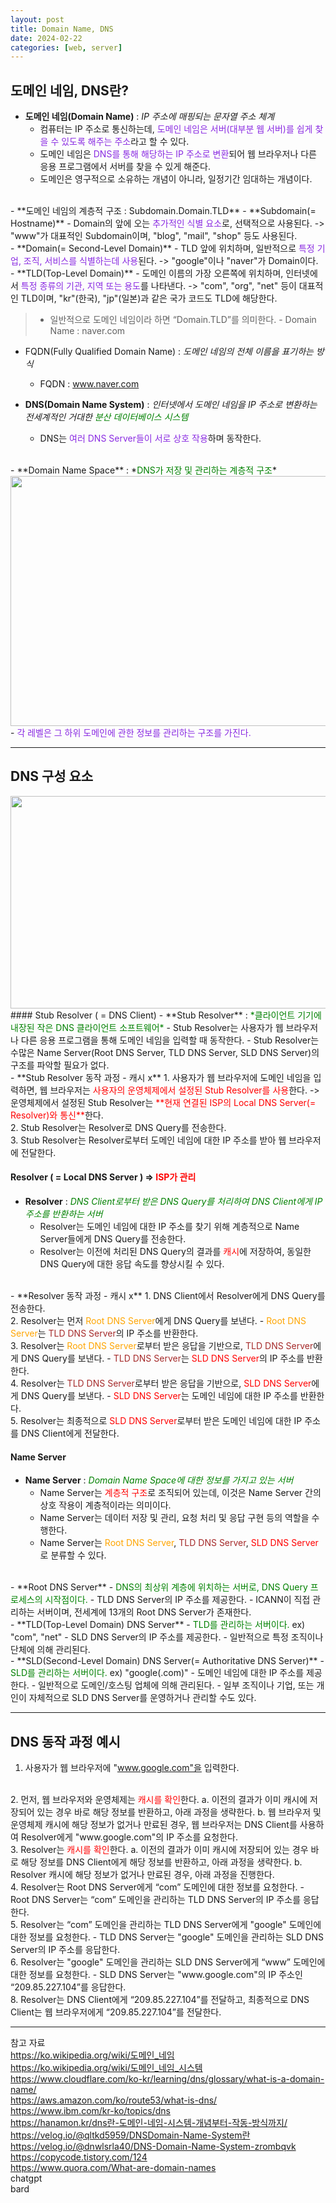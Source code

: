 ```yaml
---
layout: post
title: Domain Name, DNS
date: 2024-02-22
categories: [web, server]
---
```

## 도메인 네임, DNS란?
- **도메인 네임(Domain Name)** : *IP 주소에 매핑되는 문자열 주소 체계*  
    - 컴퓨터는 IP 주소로 통신하는데, <span style="color:blueviolet">도메인 네임은 서버(대부분 웹 서버)를 쉽게 찾을 수 있도록 해주는 주소</span>라고 할 수 있다. 
    - 도메인 네임은 <span style="color:blueviolet">DNS를 통해 해당하는 IP 주소로 변환</span>되어 웹 브라우저나 다른 응용 프로그램에서 서버를 찾을 수 있게 해준다.
    - 도메인은 영구적으로 소유하는 개념이 아니라, 일정기간 임대하는 개념이다.  
<br>
- **도메인 네임의 계층적 구조 : Subdomain.Domain.TLD**
    - **Subdomain(= Hostname)**
        - Domain의 앞에 오는 <span style="color:blueviolet">추가적인 식별 요소</span>로, 선택적으로 사용된다.  
        -> "www"가 대표적인 Subdomain이며, "blog", "mail", "shop" 등도 사용된다.   
    <br>
    - **Domain(= Second-Level Domain)**
        - TLD 앞에 위치하며, 일반적으로 <span style="color:blueviolet">특정 기업, 조직, 서비스를 식별하는데 사용</span>된다.  
        -> "google"이나 "naver"가 Domain이다.  
    <br>
    - **TLD(Top-Level Domain)**
        - 도메인 이름의 가장 오른쪽에 위치하며, 인터넷에서 <span style="color:blueviolet">특정 종류의 기관, 지역 또는 용도</span>를 나타낸다.  
        -> "com", "org", "net" 등이 대표적인 TLD이며, "kr"(한국), "jp"(일본)과 같은 국가 코드도 TLD에 해당한다.  
 
>- 일반적으로 도메인 네임이라 하면 “Domain.TLD”를 의미한다. 
    - Domain Name : naver.com
 - FQDN(Fully Qualified Domain Name) : *도메인 네임의 전체 이름을 표기하는 방식*
    - FQDN : www.naver.com  

- **DNS(Domain Name System)** : *인터넷에서 도메인 네임을 IP 주소로 변환하는 전세계적인 거대한 <span style="color:green">분산 데이터베이스 시스템</span>*
    - DNS는 <span style="color:blueviolet">여러 DNS Server들이 서로 상호 작용</span>하며 동작한다.  
<br>
- **Domain Name Space** : *<span style="color:green">DNS가 저장 및 관리하는 계층적 구조</span>*      
    <center><img src="https://github.com/LeeJae-H/LeeJae-H.github.io/assets/122717063/f1edbc3d-2c16-4550-a118-c88f00b7dd6e" width="630" height="400"></center>
    - <span style="color:blueviolet">각 레벨은 그 하위 도메인에 관한 정보를 관리하는 구조를 가진다.</span>   

---
## DNS 구성 요소
<center><img src="https://github.com/LeeJae-H/LeeJae-H.github.io/assets/122717063/0890e992-667c-468e-8979-2b5492dfdefc" width="640" height="340"></center>
#### Stub Resolver ( = DNS Client)
- **Stub Resolver** : <span style="color:green">*클라이언트 기기에 내장된 작은 DNS 클라이언트 소프트웨어*</span>   
    - Stub Resolver는 사용자가 웹 브라우저나 다른 응용 프로그램을 통해 도메인 네임을 입력할 때 동작한다.   
    - Stub Resolver는 수많은 Name Server(Root DNS Server, TLD DNS Server, SLD DNS Server)의 구조를 파악할 필요가 없다.  
<br>
- **Stub Resolver 동작 과정 - 캐시 x**
    1. 사용자가 웹 브라우저에 도메인 네임을 입력하면, 웹 브라우저는 <span style="color:red">사용자의 운영체제에서 설정된 Stub Resolver를 사용</span>한다.  
    -> 운영체제에서 설정된 Stub Resolver는 <span style="color:red">**현재 연결된 ISP의 Local DNS Server(= Resolver)와 통신**</span>한다.  
    <br>
    2. Stub Resolver는 Resolver로 DNS Query를 전송한다.  
    <br>
    3. Stub Resolver는 Resolver로부터 도메인 네임에 대한 IP 주소를 받아 웹 브라우저에 전달한다.  
<br>

#### Resolver ( = Local DNS Server  ) => <span style="color:red">ISP가 관리</span>
- **Resolver** : <span style="color:green">*DNS Client로부터 받은 DNS Query를 처리하여 DNS Client에게 IP 주소를 반환하는 서버*</span>  
    - Resolver는 도메인 네임에 대한 IP 주소를 찾기 위해 계층적으로 Name Server들에게 DNS Query를 전송한다.
    - Resolver는 이전에 처리된 DNS Query의 결과를 <span style="color:red">캐시</span>에 저장하여, 동일한 DNS Query에 대한 응답 속도를 향상시킬 수 있다.  
<br>
- **Resolver 동작 과정 - 캐시 x**
    1. DNS Client에서 Resolver에게 DNS Query를 전송한다.  
    <br>
    2. Resolver는 먼저 <span style="color:orange">Root DNS Server</span>에게 DNS Query를 보낸다. 
        - <span style="color:orange">Root DNS Server</span>는 <span style="color:brown">TLD DNS Server</span>의 IP 주소를 반환한다.  
    <br>
    3. Resolver는 <span style="color:orange">Root DNS Server</span>로부터 받은 응답을 기반으로, <span style="color:brown">TLD DNS Server</span>에게 DNS Query를 보낸다.
        - <span style="color:brown">TLD DNS Server</span>는 <span style="color:red">SLD DNS Server</span>의 IP 주소를 반환한다.  
    <br>
    4. Resolver는 <span style="color:brown">TLD DNS Server</span>로부터 받은 응답을 기반으로, <span style="color:red">SLD DNS Server</span>에게 DNS Query를 보낸다.
        - <span style="color:red">SLD DNS Server</span>는 도메인 네임에 대한 IP 주소를 반환한다.  
    <br>
    5. Resolver는 최종적으로 <span style="color:red">SLD DNS Server</span>로부터 받은 도메인 네임에 대한 IP 주소를 DNS Client에게 전달한다.   
<br>

#### Name Server
- **Name Server** : <span style="color:green">*Domain Name Space에 대한 정보를 가지고 있는 서버*</span>
    - Name Server는 <span style="color:red">계층적 구조</span>로 조직되어 있는데, 이것은 Name Server 간의 상호 작용이 계층적이라는 의미이다.
    - Name Server는 데이터 저장 및 관리, 요청 처리 및 응답 구현 등의 역할을 수행한다.
    - Name Server는 <span style="color:orange">Root DNS Server</span>, <span style="color:brown">TLD DNS Server</span>, <span style="color:red">SLD DNS Server</span>로 분류할 수 있다.     
<br>
- **Root DNS Server**
    - <span style="color:green">DNS의 최상위 계층에 위치하는 서버로, DNS Query 프로세스의 시작점이다.</span> 
    - TLD DNS Server의 IP 주소를 제공한다.
    - ICANN이 직접 관리하는 서버이며, 전세계에 13개의 Root DNS Server가 존재한다.  
<br>  
- **TLD(Top-Level Domain) DNS Server**
    - <span style="color:green">TLD를 관리하는 서버이다.</span>    
        ex) "com", "net"
    - SLD DNS Server의 IP 주소를 제공한다.  
    - 일반적으로 특정 조직이나 단체에 의해 관리된다.  
<br>  
- **SLD(Second-Level Domain) DNS Server(= Authoritative DNS Server)**
    - <span style="color:green">SLD를 관리하는 서버이다.</span>  
        ex) "google(.com)"
    - 도메인 네임에 대한 IP 주소를 제공한다.
    - 일반적으로 도메인/호스팅 업체에 의해 관리된다.
        - 일부 조직이나 기업, 또는 개인이 자체적으로 SLD DNS Server를 운영하거나 관리할 수도 있다.  

---
## DNS 동작 과정 예시
1. 사용자가 웹 브라우저에 "www.google.com"을 입력한다.  
<br>
2. 먼저, 웹 브라우저와 운영체제는 <span style="color:red">캐시를 확인</span>한다.   
    a. 이전의 결과가 이미 캐시에 저장되어 있는 경우 바로 해당 정보를 반환하고, 아래 과정을 생략한다.    
    b. 웹 브라우저 및 운영체제 캐시에 해당 정보가 없거나 만료된 경우, 웹 브라우저는 DNS Client를 사용하여 Resolver에게 "www.google.com"의 IP 주소를 요청한다.    
<br>
3. Resolver는 <span style="color:red">캐시를 확인</span>한다.  
    a. 이전의 결과가 이미 캐시에 저장되어 있는 경우 바로 해당 정보를 DNS Client에게 해당 정보를 반환하고, 아래 과정을 생략한다.  
    b. Resolver 캐시에 해당 정보가 없거나 만료된 경우, 아래 과정을 진행한다.  
<br>
4. Resolver는 Root DNS Server에게 “com” 도메인에 대한 정보를 요청한다.   
    - Root DNS Server는 “com” 도메인을 관리하는 TLD DNS Server의 IP 주소를 응답한다.
<br>
5. Resolver는 “com” 도메인을 관리하는 TLD DNS Server에게 "google" 도메인에 대한 정보를 요청한다.  
    - TLD DNS Server는 "google" 도메인을 관리하는 SLD DNS Server의 IP 주소를 응답한다.
<br>
6. Resolver는 "google" 도메인을 관리하는 SLD DNS Server에게 “www” 도메인에 대한 정보를 요청한다.
    - SLD DNS Server는 "www.google.com"의 IP 주소인 “209.85.227.104”를 응답한다.
<br>
8. Resolver는 DNS Client에게 “209.85.227.104”를 전달하고, 최종적으로 DNS Client는 웹 브라우저에게 “209.85.227.104”를 전달한다.

---
참고 자료  
https://ko.wikipedia.org/wiki/도메인_네임   
https://ko.wikipedia.org/wiki/도메인_네임_시스템  
https://www.cloudflare.com/ko-kr/learning/dns/glossary/what-is-a-domain-name/  
https://aws.amazon.com/ko/route53/what-is-dns/  
https://www.ibm.com/kr-ko/topics/dns  
https://hanamon.kr/dns란-도메인-네임-시스템-개념부터-작동-방식까지/  
https://velog.io/@qltkd5959/DNSDomain-Name-System란   
https://velog.io/@dnwlsrla40/DNS-Domain-Name-System-zrombqvk  
https://copycode.tistory.com/124  
https://www.quora.com/What-are-domain-names  
chatgpt  
bard